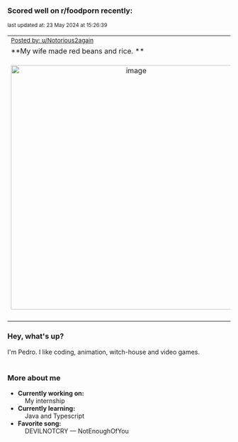 ### Scored well on r/foodporn recently:

<p align="left"><sub>last updated at: 23 May 2024 at 15:26:39</sub></p>

|   |
| --- |
| <sub>[Posted by: u/Notorious2again][source]</sub> |
| **My wife made red beans and rice. ** | 
|<p align="center"> <img alt="image" src="https://i.redd.it/tr8fj9iu2w0d1.jpeg" width="550" /> </p>|
|   |

### Hey, what's up?

I'm Pedro. I like coding, animation, witch-house and video games.<br><br>

### More about me
- **Currently working on:**  
&nbsp;&nbsp;&nbsp;&nbsp;My internship
- **Currently learning:**  
&nbsp;&nbsp;&nbsp;&nbsp;Java and Typescript
- **Favorite song:**  
&nbsp;&nbsp;&nbsp;&nbsp;DEVILNOTCRY — NotEnoughOfYou<br><br>

  



  
  
  
[linkedin]: https://linkedin.com/in/pedro-h-r-gomes-8a487b14a/
[gmail]: mailto:pilique11@gmail.com
[source]: https://reddit.com/r/FoodPorn/comments/1cttd9l/my_wife_made_red_beans_and_rice/
[redditAPI]: https://www.reddit.com/dev/api/